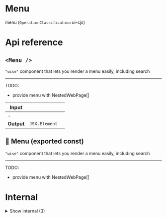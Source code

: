 # Menu

menu (`OperationClassification` ui-cjs)



# Api reference

## `<Menu />`

`"wise"` component that lets you render a menu easily, including search

-----

TODO:

- provide menu with NestedWebPage<unknown>[]


| Input      |    |    |
| ---------- | -- | -- |
| - | | |
| **Output** | `JSX.Element`   |    |



## 📄 Menu (exported const)

`"wise"` component that lets you render a menu easily, including search

-----

TODO:

- provide menu with NestedWebPage<unknown>[]

# Internal

<details><summary>Show internal (3)</summary>
    
  # getLegacyMenu()




| Input      |    |    |
| ---------- | -- | -- |
| - | | |
| **Output** |    |    |



## 📄 getLegacyMenu (exported const)

## 📄 { StoreProvider, useStore } (exported const)

  </details>


